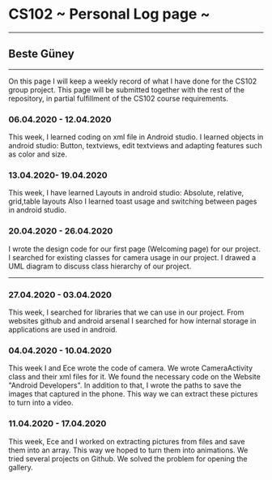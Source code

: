 # CS102 ~ Personal Log page ~
****
## Beste Güney
****

On this page I will keep a weekly record of what I have done for the CS102 group project. This page will be submitted together with the rest of the repository, in partial fulfillment of the CS102 course requirements.

### 06.04.2020 - 12.04.2020
This week, I learned coding on xml file in Android studio.
 I learned objects in android studio:
	Button, textviews, edit textviews and adapting features such as color and size.
	
### 13.04.2020- 19.04.2020
This week, I have learned
	Layouts in android studio:
		Absolute, relative, grid,table layouts 
Also I learned toast usage and switching between pages in android studio.

### 20.04.2020 - 26.04.2020
I wrote the design code for our first page (Welcoming page) for our project.
I searched for existing classes for camera usage in our project.
I drawed a UML diagram to discuss class hierarchy of our project.
****

### 27.04.2020 - 03.04.2020
This week, I searched for libraries that we can use in our project.
	From websites github and android arsenal
I searched for how internal storage in applications are used in android.

### 04.04.2020 - 10.04.2020
This week I and Ece wrote the code of camera. We wrote CameraActivity class and their xml files for it.
We found the necessary code on the Website "Android Developers". In addition to that, I wrote the 
paths to save the images that captured in the phone. This way we can extract these pictures to turn into 
a video.

### 11.04.2020 - 17.04.2020
This week, Ece and I worked on extracting pictures from files and save them into an array. This way we hoped to
turn them into animations. We tried several projects on Github. We solved the problem for opening the gallery.